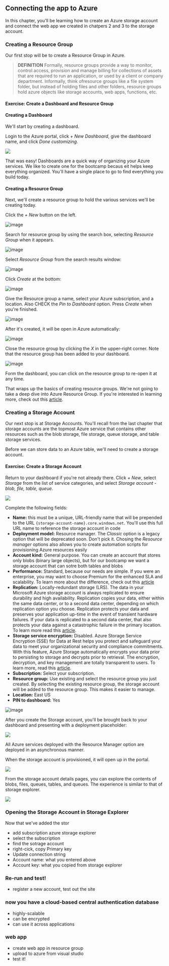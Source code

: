 ## Connecting the app to Azure

In this chapter, you'll be learning how to create an Azure storage account and connect the web app we created in chatpers 2 and 3 to the storage account.

### Creating a Resource Group

Our first stop will be to create a Resource Group in Azure. 

> **DEFINITION** Formally, resource groups provide a way to monitor, control access, provision and manage billing for collections of assets that are required to run an application, or used by a client or company department. Informally, think ofresource groups like a file system folder, but instead of holding files and other folders, resource groups hold azure objects like storage accounts, web apps, functions, etc.

<h4 class="exercise-start">
    <b>Exercise</b>: Create a Dashboard and Resource Group
</h4>

#### Creating a Dashboard

We'll start by creating a dashboard. 

Login to the Azure portal, click *+ New Dashboard*, give the dashboard name, and click *Done customizing*.

<img src="images/chapter4/create-dashboard.gif" class="img-medium" />

That was easy! Dashboards are a quick way of organizing your Azure services. We like to create one for the bootcamp becaus eit helps keep everything organized. You'll have a single place to go to find everything you build today.

#### Creating a Resource Group

Next, we'll create a resource group to hold the various services we'll be creating today. 

Click the *+ New* button on the left.

![image](images/chapter4/new.png)

Search for resource group by using the search box, selecting *Resource Group* when it appears.

![image](images/chapter4/new-resource.png)

Select *Resource Group* from the search results window:

![image](images/chapter4/resource-group-results.png)

Click *Create* at the bottom:

![image](images/chapter4/create-resource-group.png)

Give the Resource group a name, select your Azure subscription, and a location. Also CHECK the *Pin to Dashboard* option. Press *Create* when you're finished.

![image](images/chapter4/create-resource-group-2.png)

After it's created, it will be open in Azure automatically:

![image](images/chapter4/resource-group-created.png)

Close the resource group by clicking the *X* in the upper-right corner. Note that the resource group has been added to your dashboard.

![image](images/chapter4/resource-group-dashboard.png)

Form the dashboard, you can click on the resource group to re-open it at any time.

<div class="exercise-end"></div>

That wraps up the basics of creating resource groups. We're not going to take a deep dive into Azure Resource Group. If you're interested in learning more, check out this [article](https://docs.microsoft.com/en-us/azure/azure-resource-manager/resource-group-portal).

### Creating a Storage Account

Our next stop is at Storage Accounts. You'll recall from the last chapter that storage accounts are the topmost Azure service that contains other resources such as the blob storage, file storage, queue storage, and table storage services.

Before we can store data to an Azure table, we'll need to create a storage account.

<h4 class="exercise-start">
    <b>Exercise</b>: Create a Storage Account
</h4>

Return to your dashboard if you're not already there. Click *+ New*, select *Storage* from the list of service categories, and select *Storage account - blob, file, table, queue*.

<img src="images/chapter4/create-storage-account.gif" class="img-medium" />

Complete the following fields:
* **Name:** this must be a unique, URL-friendly name that will be prepended to the URL `{storage-account-name}.core.windows.net`. You'll use this full URL name to reference the storage account in code
* **Deployment model:** Resource manager. The *Classic* option is a legacy option that will be deprecated soon. Don't pick it. Chosing the *Resource manager* options also allows you to create automation scripts for provisioning Azure resources easily
* **Account kind:** General purpose. You can create an account that stores only blobs (binary large objects), but for our bootcamp we want a storage account that can sotre both tables and blobs
* **Performance:** Standard, because our needs are simple. If you were an enterprise, you may want to choose Premium for the enhanced SLA and scalability. To learn more about the difference, check out this [article](https://docs.microsoft.com/en-us/azure/storage/storage-introduction#introducing-the-azure-storage-services)
* **Replication:** Locally-redundant storage (LRS). The data in your Microsoft Azure storage account is always replicated to ensure durability and high availability. Replication copies your data, either within the same data center, or to a second data center, depending on which replication option you choose. Replication protects your data and preserves your application up-time in the event of transient hardware failures. If your data is replicated to a second data center, that also protects your data against a catastrophic failure in the primary location. To learn more read this [article](https://docs.microsoft.com/en-us/azure/storage/storage-redundancy).
* **Storage service encryption:** Disabled. Azure Storage Service Encryption (SSE) for Data at Rest helps you protect and safeguard your data to meet your organizational security and compliance commitments. With this feature, Azure Storage automatically encrypts your data prior to persisting to storage and decrypts prior to retrieval. The encryption, decryption, and key management are totally transparent to users. To learn more, read this [article](https://docs.microsoft.com/en-us/azure/storage/storage-service-encryption).
* **Subscription:** Select your subscription.
* **Resource group:** Use existing and select the resource group you just created. By selecting the existing resource group, the storage account will be added to the resource group. This makes it easier to manage.
* **Location:** East US
* **PIN to dashboard:** Yes

![image](images/chapter4/storage-account-options.png)

After you create the Storage account, you'll be brought back to your dashboard and presenting with a deployment placeholder:

<img src="images/chapter4/storage-account-placeholder.png" class="img-small" />

All Azure services deployed with the Resource Manager option are deployed in an asynchronous manner.

When the storage account is provisioned, it will open up in the portal. 

<img src="images/chapter4/storage-account-provisioned.png" class="img-large" />

From the storage account details pages, you can explore the contents of blobs, files, queues, tables, and queues. The experience is similar to that of storage explorer.

<img src="images/chapter4/exploring-storage-account.gif" class="img-large" />

<div class="exercise-end"></div>

### Opening the Storage Account in Storage Explorer

Now that we've added the stor

- add subscription azure storage explorer
- select the subscription
- find the sotrage account
- right-cick, copy Primary key
- Update connection string
- Account name: what you entered above
- Account key: what you copied from storage explorer

### Re-run and test!
- register a new account, test out the site

### now you have a cloud-based central authentication database
- highly-scalable
- can be encrypted
- can use it across applications

### web app
- create web app in resource group
- upload to azure from visual studio
- test it!


